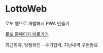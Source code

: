 # LottoWeb

로또 웹으로 개발해서 PWA 만들기<br>

[로또 홈페이지 바로가기](http://112.169.11.3:30080/lotto)<br>

최근회차, 당첨확인 - 수기입력, 지난내역 구현완료<br>
